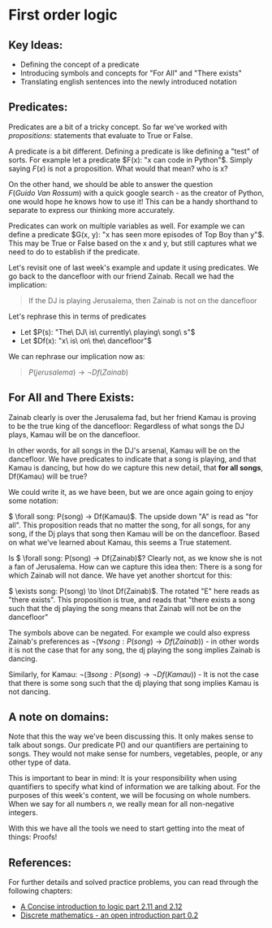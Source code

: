 # First order logic

## Key Ideas:
- Defining the concept of a predicate
- Introducing symbols and concepts for "For All" and "There exists"
- Translating english sentences into the newly introduced notation

## Predicates:
Predicates are a bit of a tricky concept. So far we've worked with *propositions*: statements that evaluate to True or False. 

A predicate is a bit different. Defining a predicate is like defining a "test" of sorts. For example let a predicate $F(x): "x can code in Python"$. Simply saying $F(x)$ is not a proposition. What would that mean? who is x?

On the other hand, we should be able to answer the question $F(Guido\ Van\ Rossum)$ with a quick google search - as the creator of Python, one would hope he knows how to use it! This can be a handy shorthand to separate to express our thinking more accurately. 

Predicates can work on multiple variables as well. For example we can define a predicate $G(x, y): "x has seen more episodes of Top Boy than y"$. This may be True or False based on the x and y, but still captures what we need to do to establish if the predicate.

Let's revisit one of last week's example and update it using predicates. We go back to the dancefloor with our friend Zainab. Recall we had the implication:

> If the DJ is playing Jerusalema, then Zainab is not on the dancefloor

Let's rephrase this in terms of predicates
- Let $P(s): "The\ DJ\ is\ currently\ playing\ song\ s"$
- Let $Df(x): "x\ is\ on\ the\ dancefloor"$

We can rephrase our implication now as:
> $P(jerusalema) \to \lnot Df(Zainab)$


## For All and There Exists:

Zainab clearly is over the Jerusalema fad, but her friend Kamau is proving to be the true king of the dancefloor: Regardless of what songs the DJ plays, Kamau will be on the dancefloor. 

In other words, for all songs in the DJ's arsenal, Kamau will be on the dancefloor. We have predicates to indicate that a song is playing, and that Kamau is dancing, but how do we capture this new detail, that **for all songs**, Df(Kamau) will be true? 

We could write it, as we have been, but we are once again going to enjoy some notation:

$ \forall song: P(song) -> Df(Kamau)$. The upside down "A" is read as "for all". This proposition reads that no matter the song, for all songs, for any song, if the Dj plays that song then Kamau will be on the dancefloor. Based on what we've learned about Kamau, this seems a True statement. 

Is $ \forall song: P(song) -> Df(Zainab)$? Clearly not, as we know she is not a fan of Jerusalema. How can we capture this idea then: There is a song for which Zainab will not dance. We have yet another shortcut for this:

$ \exists song: P(song) \to \lnot Df(Zainab)$. The rotated "E" here reads as "there exists". This proposition is true, and reads that "there exists a song such that the dj playing the song means that Zainab will not be on the dancefloor"

The symbols above can be negated. For example we could also express Zainab's preferences as $\lnot(\forall song: P(song) \to Df(Zainab))$ - in other words it is not the case that for any song, the dj playing the song implies Zainab is dancing. 

Similarly, for Kamau: $\lnot(\exists song: P(song) \to \lnot Df(Kamau))$ - It is not the case that there is some song such that the dj playing that song implies Kamau is not dancing. 

## A note on domains:

Note that this the way we've been discussing this. It only makes sense to talk about songs. Our predicate P() and our quantifiers are pertaining to songs. They would not make sense for numbers, vegetables, people, or any other type of data. 

This is important to bear in mind: It is your responsibility when using quantifiers to specify what kind of information we are talking about. For the purposes of this week's content, we will be focusing on whole numbers. When we say for all numbers *n*, we really mean for all non-negative integers. 

With this we have all the tools we need to start getting into the meat of things: Proofs!

## References:
For further details and solved practice problems, you can read through the following chapters:
- [A Concise introduction to logic part 2.11 and 2.12](https://open.umn.edu/opentextbooks/textbooks/452)
- [Discrete mathematics - an open introduction part 0.2](http://discrete.openmathbooks.org/dmoi3/sec_propositional.html)
